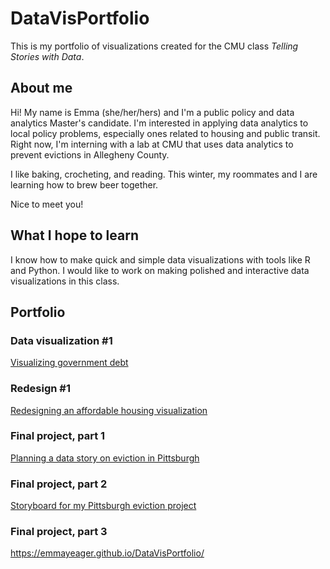 # DataVisPortfolio
This is my portfolio of visualizations created for the CMU class _Telling Stories with Data_.

## About me
Hi! My name is Emma (she/her/hers) and I'm a public policy and data analytics Master's candidate. I'm interested in applying data analytics to local policy problems, especially ones related to housing and public transit. Right now, I'm interning with a lab at CMU that uses data analytics to prevent evictions in Allegheny County. 

I like baking, crocheting, and reading. This winter, my roommates and I are learning how to brew beer together.  

Nice to meet you!

## What I hope to learn
I know how to make quick and simple data visualizations with tools like R and Python. I would like to work on making polished and interactive data visualizations in this class. 

## Portfolio

### Data visualization #1

[Visualizing government debt](/datavis1.md)

### Redesign #1

[Redesigning an affordable housing visualization](/redesign1.md)

### Final project, part 1

[Planning a data story on eviction in Pittsburgh](/finalpt1.md)

### Final project, part 2

[Storyboard for my Pittsburgh eviction project](/finalpt2.md)

### Final project, part 3

https://emmayeager.github.io/DataVisPortfolio/
